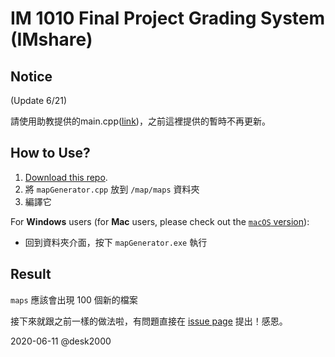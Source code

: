 # IM 1010 Final Project Grading System (IMshare)

## Notice
(Update 6/21)

請使用助教提供的main.cpp([link](https://drive.google.com/file/d/1flSE5iz6B0bDAKcv2t0MwtqLqQqqNbuM/view?usp=sharing))，之前這裡提供的暫時不再更新。

## How to Use?
1. [Download this repo](https://github.com/desk2000/IMshare/archive/v1.0.1.zip).
2. 將 `mapGenerator.cpp` 放到 `/map/maps` 資料夾
3. 編譯它

For **Windows** users (for **Mac** users, please check out the [`macOS` version](https://github.com/icheft/IMshare)):  

+ 回到資料夾介面，按下 `mapGenerator.exe` 執行


## Result
`maps` 應該會出現 100 個新的檔案



接下來就跟之前一樣的做法啦，有問題直接在 [issue page](https://github.com/desk2000/IMshare/issues) 提出！感恩。

2020-06-11 @desk2000

